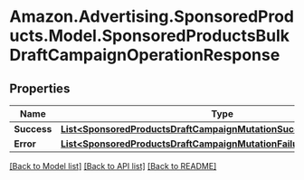 # Amazon.Advertising.SponsoredProducts.Model.SponsoredProductsBulkDraftCampaignOperationResponse

## Properties

Name | Type | Description | Notes
------------ | ------------- | ------------- | -------------
**Success** | [**List&lt;SponsoredProductsDraftCampaignMutationSuccessResponseItem&gt;**](SponsoredProductsDraftCampaignMutationSuccessResponseItem.md) |  | [optional] 
**Error** | [**List&lt;SponsoredProductsDraftCampaignMutationFailureResponseItem&gt;**](SponsoredProductsDraftCampaignMutationFailureResponseItem.md) |  | [optional] 

[[Back to Model list]](../README.md#documentation-for-models) [[Back to API list]](../README.md#documentation-for-api-endpoints) [[Back to README]](../README.md)


